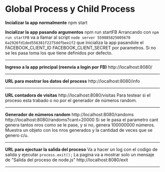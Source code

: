 # Global Process y Child Process

**Incializar la app normalmente**
npm start

**Incializar la app pasando argumentos**
npm run startFB
Arrancando con `npm run startFB` va a llamar al script
`node server 559885825005670 6a2926fd1ded556381f2275ddfbee1f2` que inicializa la app pasandole el FACEBOOK_CLIENT_ID FACEBOOK_CLIENT_SECRET por parametros.
Si no se les pasa toma los que tiene definidos por defecto.

<hr />

**Ingreso a la app principal (reenvia a login por FB)**
http://localhost:8080/

<hr />

**URL para mostrar los datos del process**
http://localhost:8080/info

<hr />

**URL contadora de visitas**
http://localhost:8080/visitas
Para testear si el proceso esta trabado o no por el generador de números random.

<hr />

**Generador de números random**
http://localhost:8080/randoms
http://localhost:8080/randoms?cant=20000
Si se le pasa el parametro cant genera tantos nros como se le pase, y si no, genera 100000000 números.
Muestra un objeto con los nros generados y la cantidad de veces que se genero c/u.

<hr />

**URL para ejectuar la salida del proceso**
Va a hacer un log con el codigo de salida y ejecutar `process.exit();`
La pagina va a mostrar solo un mensaje de "Salida del proceso de node.js"
http://localhost:8080/exit

<hr />